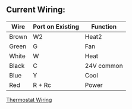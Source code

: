 ## Current Wiring:

| Wire 	| Port on Existing 	| Function 	|
| ---- 	| ---------------- 	| -------- 	|
| Brown | W2 				| Heat2		|
| Green | G  				| Fan		|
| White | W  				| Heat		|
| Black | C  				| 24V common|
| Blue  | Y  				| Cool 		|
| Red   | R + Rc 			| Power		|

[Thermostat Wiring](http://www.behvac.com/troubleshooter41.htm)